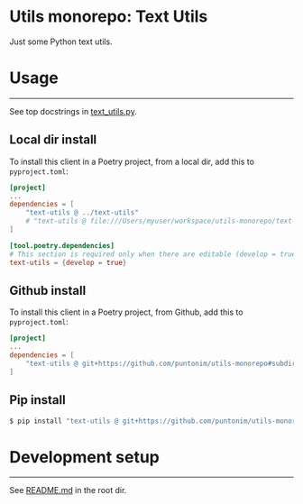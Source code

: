 
**Utils monorepo: Text Utils**
==================================

Just some Python text utils.


Usage
=====

---

See top docstrings in [text_utils.py](text_utils/text_utils.py).

Local dir install
-----------------
To install this client in a Poetry project, from a local dir, add this to `pyproject.toml`:
```toml
[project]
...
dependencies = [
    "text-utils @ ../text-utils"
    # "text-utils @ file:///Users/myuser/workspace/utils-monorepo/text-utils"
]

[tool.poetry.dependencies]
# This section is required only when there are editable (develop = true) dependencies.
text-utils = {develop = true}
```

Github install
--------------
To install this client in a Poetry project, from Github, add this to `pyproject.toml`:
```toml
[project]
...
dependencies = [
    "text-utils @ git+https://github.com/puntonim/utils-monorepo#subdirectory=text-utils",
]
```

Pip install
-----------
```sh
$ pip install "text-utils @ git+https://github.com/puntonim/utils-monorepo#subdirectory=text-utils"
```


Development setup
=================

---

See [README.md](../README.md) in the root dir.
